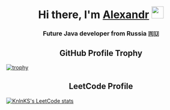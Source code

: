 <h1 align="center">Hi there, I'm <a href="https://instagram.com/elessarov" target="_blank">Alexandr</a> 
<img src="https://github.com/blackcater/blackcater/raw/main/images/Hi.gif" height="32"/></h1>
<h3 align="center"> Future Java developer from Russia 🇷🇺</h3>

<h2 align="center">GitHub Profile Trophy</h2>

[![trophy](https://github-profile-trophy.vercel.app/?username=Elessarov1)](https://github.com/ryo-ma/github-profile-trophy)

<h2 align="center">LeetCode Profile</h2>

[![KnlnKS's LeetCode stats](https://leetcode-stats-six.vercel.app/api?username=Elessarov&theme=dark)](https://github.com/Elessarov1/github-readme)


<!--
**Elessarov1/Elessarov1** is a ✨ _special_ ✨ repository because its `README.md` (this file) appears on your GitHub profile.

Here are some ideas to get you started:

- 🔭 I’m currently working on ...
- 🌱 I’m currently learning ...
- 👯 I’m looking to collaborate on ...
- 🤔 I’m looking for help with ...
- 💬 Ask me about ...
- 📫 How to reach me: ...
- 😄 Pronouns: ...
- ⚡ Fun fact: ...
-->
